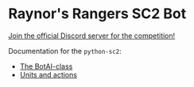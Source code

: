 # Raynor's Rangers SC2 Bot

[Join the official Discord server for the competition!](https://discord.gg/D9XEhWY)

Documentation for the `python-sc2`:

- [The BotAI-class](https://github.com/Dentosal/python-sc2/wiki/The-BotAI-class)
- [Units and actions](https://github.com/Dentosal/python-sc2/wiki/Units-and-actions)
